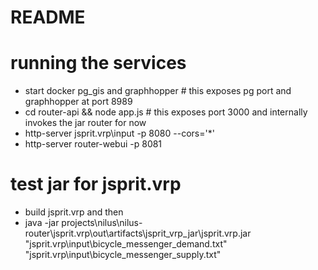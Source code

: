 README
======

running the services
======================

* start docker pg_gis and graphhopper # this exposes pg port and graphhopper at port 8989
* cd router-api && node app.js # this exposes port 3000 and internally invokes the jar router for now
* http-server jsprit.vrp\input -p 8080 --cors='*'
* http-server router-webui -p 8081


test jar for jsprit.vrp
======================

* build jsprit.vrp and then
* java -jar projects\nilus\nilus-router\jsprit.vrp\out\artifacts\jsprit_vrp_jar\jsprit.vrp.jar "jsprit.vrp\input\bicycle_messenger_demand.txt" "jsprit.vrp\input\bicycle_messenger_supply.txt"